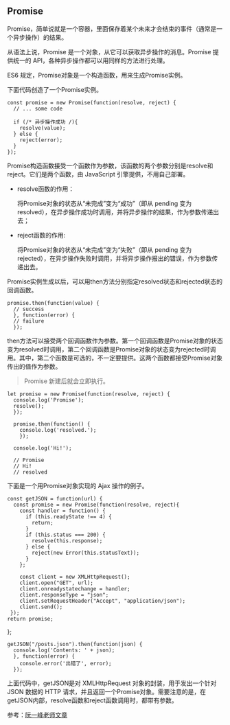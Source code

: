## Promise
Promise，简单说就是一个容器，里面保存着某个未来才会结束的事件（通常是一个异步操作）的结果。

从语法上说，Promise 是一个对象，从它可以获取异步操作的消息。Promise 提供统一的 API，各种异步操作都可以用同样的方法进行处理。

ES6 规定，Promise对象是一个构造函数，用来生成Promise实例。

下面代码创造了一个Promise实例。

    const promise = new Promise(function(resolve, reject) {
      // ... some code

      if (/* 异步操作成功 /){
        resolve(value);
      } else {
        reject(error);
      }
    });

Promise构造函数接受一个函数作为参数，该函数的两个参数分别是resolve和reject。它们是两个函数，由 JavaScript 引擎提供，不用自己部署。

* resolve函数的作用：

  将Promise对象的状态从“未完成”变为“成功”（即从 pending 变为 resolved），在异步操作成功时调用，并将异步操作的结果，作为参数传递出去；
* reject函数的作用:

  将Promise对象的状态从“未完成”变为“失败”（即从 pending 变为 rejected），在异步操作失败时调用，并将异步操作报出的错误，作为参数传递出去。


Promise实例生成以后，可以用then方法分别指定resolved状态和rejected状态的回调函数。

    promise.then(function(value) {
      // success
      }, function(error) {
      // failure
      });

then方法可以接受两个回调函数作为参数。第一个回调函数是Promise对象的状态变为resolved时调用，第二个回调函数是Promise对象的状态变为rejected时调用。其中，第二个函数是可选的，不一定要提供。这两个函数都接受Promise对象传出的值作为参数。


>Promise 新建后就会立即执行。

    let promise = new Promise(function(resolve, reject) {
      console.log('Promise');
      resolve();
      });

      promise.then(function() {
        console.log('resolved.');
        });

      console.log('Hi!');

      // Promise
      // Hi!
      // resolved


下面是一个用Promise对象实现的 Ajax 操作的例子。

    const getJSON = function(url) {
      const promise = new Promise(function(resolve, reject){
        const handler = function() {
          if (this.readyState !== 4) {
            return;
          }
          if (this.status === 200) {
            resolve(this.response);
          } else {
            reject(new Error(this.statusText));
          }
        };

        const client = new XMLHttpRequest();
        client.open("GET", url);
        client.onreadystatechange = handler;
        client.responseType = "json";
        client.setRequestHeader("Accept", "application/json");
        client.send();
     });
    return promise;
  };

    getJSON("/posts.json").then(function(json) {
      console.log('Contents: ' + json);
      }, function(error) {
        console.error('出错了', error);
      });


上面代码中，getJSON是对 XMLHttpRequest 对象的封装，用于发出一个针对 JSON 数据的 HTTP 请求，并且返回一个Promise对象。需要注意的是，在getJSON内部，resolve函数和reject函数调用时，都带有参数。

参考：[阮一峰老师文章](http://es6.ruanyifeng.com/?search=%E8%A7%A3%E6%9E%84&x=0&y=0#docs/promise)
